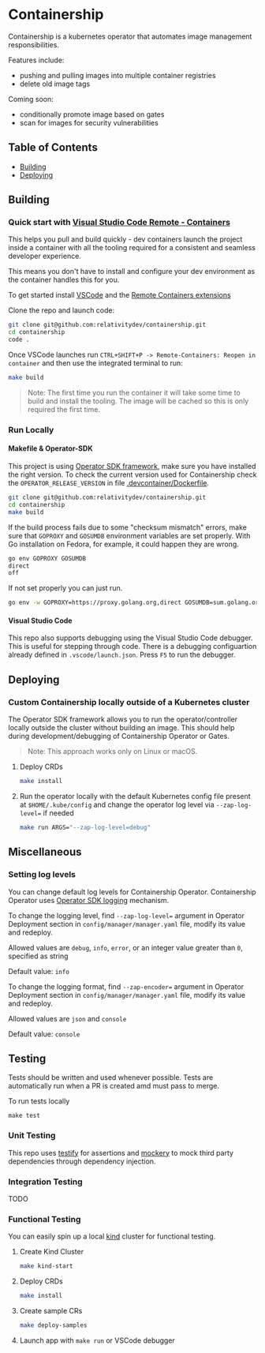 # Containership

Containership is a kubernetes operator that automates image management responsibilities. 

Features include:
- pushing and pulling images into multiple container registries
- delete old image tags

Coming soon:
- conditionally promote image based on gates
- scan for images for security vulnerabilities

## Table of Contents
- [Building](#Building)
- [Deploying](#Deploying)

## Building

### Quick start with [Visual Studio Code Remote - Containers](https://code.visualstudio.com/docs/remote/containers)

This helps you pull and build quickly - dev containers launch the project inside a container with all the tooling
required for a consistent and seamless developer experience.

This means you don't have to install and configure your dev environment as the container handles this for you.

To get started install [VSCode](https://code.visualstudio.com/) and the [Remote Containers extensions](
https://marketplace.visualstudio.com/items?itemName=ms-vscode-remote.remote-containers)

Clone the repo and launch code:

```bash
git clone git@github.com:relativitydev/containership.git
cd containership
code .
```

Once VSCode launches run `CTRL+SHIFT+P -> Remote-Containers: Reopen in container` and then use the integrated
terminal to run:

```bash
make build
```

> Note: The first time you run the container it will take some time to build and install the tooling. The image
> will be cached so this is only required the first time.

### Run Locally

#### Makefile & Operator-SDK

This project is using [Operator SDK framework](https://github.com/operator-framework/operator-sdk), make sure you have installed the right version. To check the current version used for Containership check the `OPERATOR_RELEASE_VERSION` in file [.devcontainer/Dockerfile](https://github.com/relativitydev/containership/blob/main/.devcontainer/Dockerfile).

```bash
git clone git@github.com:relativitydev/containership.git
cd containership
make build
```

If the build process fails due to some "checksum mismatch" errors, make sure that `GOPROXY` and `GOSUMDB` environment variables are set properly.
With Go installation on Fedora, for example, it could happen they are wrong.

```bash
go env GOPROXY GOSUMDB
direct
off
```

If not set properly you can just run.

```bash
go env -w GOPROXY=https://proxy.golang.org,direct GOSUMDB=sum.golang.org
```

#### Visual Studio Code

This repo also supports debugging using the Visual Studio Code debugger. This is useful for stepping through code. There is a debugging configuartion already defined in `.vscode/launch.json`. Press `F5` to run the debugger.

## Deploying

### Custom Containership locally outside of a Kubernetes cluster

The Operator SDK framework allows you to run the operator/controller locally outside the cluster without
building an image. This should help during development/debugging of Containership Operator or Gates.
> Note: This approach works only on Linux or macOS.


1. Deploy CRDs
   ```bash
   make install
   ```
2. Run the operator locally with the default Kubernetes config file present at `$HOME/.kube/config`
 and change the operator log level via `--zap-log-level=` if needed
   ```bash
   make run ARGS="--zap-log-level=debug"
   ```
   
## Miscellaneous

### Setting log levels

You can change default log levels for Containership Operator. Containership Operator uses
 [Operator SDK logging](https://sdk.operatorframework.io/docs/building-operators/golang/references/logging/) mechanism.

To change the logging level, find `--zap-log-level=` argument in Operator Deployment section in `config/manager/manager.yaml` file,
 modify its value and redeploy.

Allowed values are `debug`, `info`, `error`, or an integer value greater than `0`, specified as string

Default value: `info`

To change the logging format, find `--zap-encoder=` argument in Operator Deployment section in `config/manager/manager.yaml` file,
 modify its value and redeploy.

Allowed values are `json` and `console`

Default value: `console`

## Testing

Tests should be written and used whenever possible. Tests are automatically run when a PR is created amd must pass to merge.

To run tests locally
```
make test
```

### Unit Testing

This repo uses [testify](https://github.com/stretchr/testify) for assertions and [mockery](https://github.com/vektra/mockery) to mock third party dependencies through dependency injection.

### Integration Testing

TODO

### Functional Testing
You can easily spin up a local [kind](https://kind.sigs.k8s.io/) cluster for functional testing.

1. Create Kind Cluster
   ```bash
   make kind-start
   ```
2. Deploy CRDs
   ```bash
   make install
   ```
3. Create sample CRs
   ```bash
   make deploy-samples
   ```
4. Launch app with `make run` or VSCode debugger
